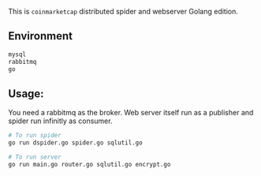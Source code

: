 This is `coinmarketcap` distributed spider and webserver Golang edition.

## Environment

```bash
mysql
rabbitmq
go
```

## Usage:

You need a rabbitmq as the broker. Web server itself run as a publisher and spider run infinitly as consumer.

```bash
# To run spider
go run dspider.go spider.go sqlutil.go
```

```bash
# To run server
go run main.go router.go sqlutil.go encrypt.go
```
